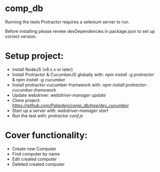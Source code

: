 # **comp_db**

Running the tests Protractor requires a selenium server to run.

Before installing please review devDependencies in package.json to set up correct version.

# **Setup project:**
 * Install NodeJS (v6.x.x or later)
 * Install Protractor & CucumberJS globally with: *npm install -g protractor* & *npm install -g cucumber*
 * Install protractor-cucumber-framework with: *npm install protractor-cucumber-framework*
 * Update webdriver: *webdriver-manager update*
 * Clone project: *https://github.com/Palarden/comp_db/tree/dev_cucumber*
 * Start up a server with: *webdriver-manager start*
 * Run the test with: *protractor conf.js*

# **Cover functionality:**
 * Create new Computer
 * Find computer by name
 * Edit created computer
 * Deleted created computer
